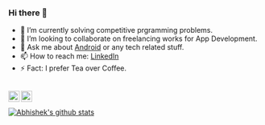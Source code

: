 ### Hi there 👋


- 🌱 I’m currently solving competitive prgramming problems.
- 👯 I’m looking to collaborate on freelancing works for App Development.
- 💬 Ask me about [Android](https://developer.android.com/docs) or any tech related stuff.
- 📫 How to reach me: [LinkedIn](https://www.linkedin.com/in/aman-mishra-bb62b4194/)
- ⚡ Fact: I prefer Tea over Coffee.
<br/>
<a href="https://www.linkedin.com/in/aman-mishra-bb62b4194/">
  <img align="left" alt="Aman's Linkdein" width="22px" src="https://cdn.jsdelivr.net/npm/simple-icons@v3/icons/linkedin.svg" />
</a>
<a href="https://github.com/amanmishra086">
  <img align="left" alt="Abhishek's Github" width="22px" src="https://cdn.jsdelivr.net/npm/simple-icons@v3/icons/github.svg" />
</a>
<br/>
<br/>
<a href="https://github.com/amanmishra086">
 <img align="center" src="https://github-readme-stats.vercel.app/api?username=amanmishra086&show_icons=true&theme=dracula&line_height=27" alt="Abhishek's github stats"/>
</a>
